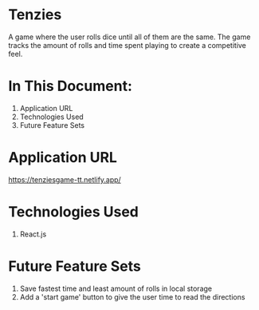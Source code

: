 # Tenzies

A game where the user rolls dice until all of them are the same. The game tracks the amount of rolls and time spent playing to create a competitive feel.

# In This Document:

1. Application URL
2. Technologies Used
3. Future Feature Sets

# Application URL
https://tenziesgame-tt.netlify.app/

# Technologies Used
1. React.js

# Future Feature Sets
1. Save fastest time and least amount of rolls in local storage
2. Add a 'start game' button to give the user time to read the directions





